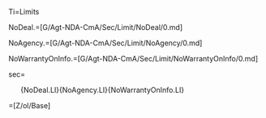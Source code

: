 Ti=Limits

NoDeal.=[G/Agt-NDA-CmA/Sec/Limit/NoDeal/0.md]

NoAgency.=[G/Agt-NDA-CmA/Sec/Limit/NoAgency/0.md]

NoWarrantyOnInfo.=[G/Agt-NDA-CmA/Sec/Limit/NoWarrantyOnInfo/0.md]

sec=<ol>{NoDeal.LI}{NoAgency.LI}{NoWarrantyOnInfo.LI}</ol>

=[Z/ol/Base]
